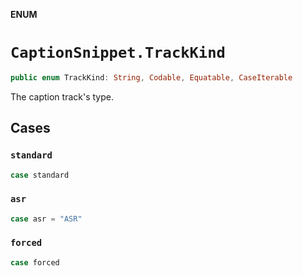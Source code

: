 **ENUM**

# `CaptionSnippet.TrackKind`

```swift
public enum TrackKind: String, Codable, Equatable, CaseIterable
```

The caption track's type.

## Cases
### `standard`

```swift
case standard
```

### `asr`

```swift
case asr = "ASR"
```

### `forced`

```swift
case forced
```
